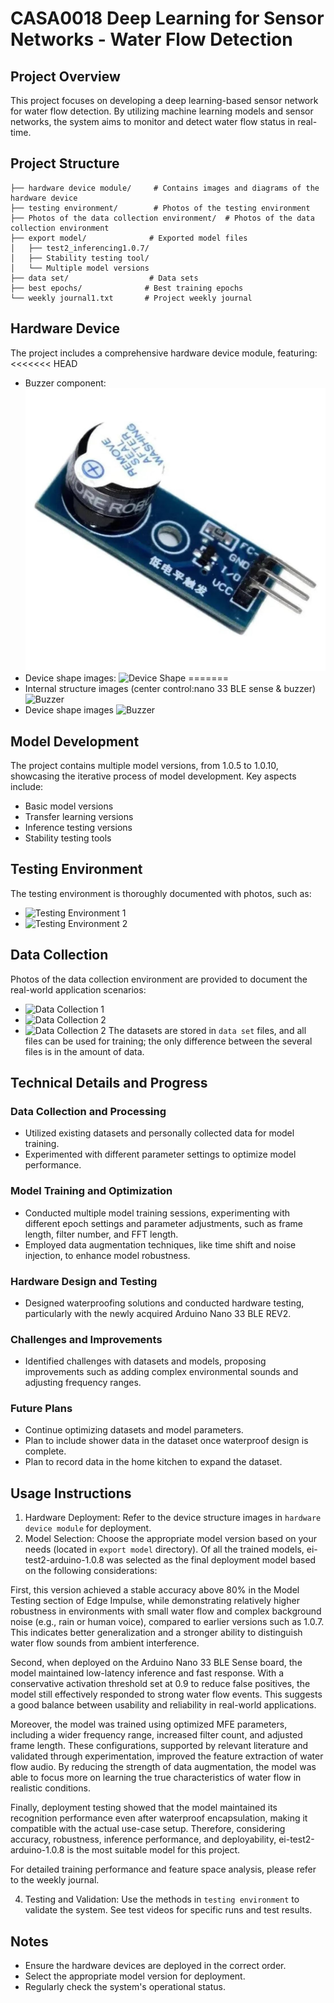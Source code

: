 # CASA0018 Deep Learning for Sensor Networks - Water Flow Detection

## Project Overview
This project focuses on developing a deep learning-based sensor network for water flow detection. By utilizing machine learning models and sensor networks, the system aims to monitor and detect water flow status in real-time.

## Project Structure
```
├── hardware device module/     # Contains images and diagrams of the hardware device
├── testing environment/        # Photos of the testing environment
├── Photos of the data collection environment/  # Photos of the data collection environment
├── export model/              # Exported model files
│   ├── test2_inferencing1.0.7/
│   ├── Stability testing tool/
│   └── Multiple model versions
├── data set/                  # Data sets
├── best epochs/              # Best training epochs
└── weekly journal1.txt       # Project weekly journal
```

## Hardware Device
The project includes a comprehensive hardware device module, featuring:
<<<<<<< HEAD
- Buzzer component:
  ![Buzzer](./hardware%20device%20module/buzzer.jpg)
- Device shape images:
  ![Device Shape](./hardware%20device%20module/shape.jpg)
=======
- Internal structure images (center control:nano 33 BLE sense & buzzer) ![Buzzer](./hardware%20device%20module/internal%20structure.jpg)
- Device shape images ![Buzzer](./hardware%20device%20module/shape.jpg)
>>>>>>> 

## Model Development
The project contains multiple model versions, from 1.0.5 to 1.0.10, showcasing the iterative process of model development. Key aspects include:
- Basic model versions
- Transfer learning versions
- Inference testing versions
- Stability testing tools

## Testing Environment
The testing environment is thoroughly documented with photos, such as:
- ![Testing Environment 1](./testing%20environment/0d9d5355084310baacfbe7fa18d0e9c.jpg)
- ![Testing Environment 2](./testing%20environment/c4585cea0cefe34963b1590a96a28a2.jpg)

## Data Collection
Photos of the data collection environment are provided to document the real-world application scenarios:
- ![Data Collection 1](./Photos%20of%20the%20data%20collection%20environment/ff2ff22afc49314b5a34ac375163de1.jpg)
- ![Data Collection 2](./Photos%20of%20the%20data%20collection%20environment/f939eb40fd6af8ab1cf4466c31eae90.jpg)
- ![Data Collection 2](./Photos%20of%20the%20data%20collection%20environment/df7fab5387dbd82f2cec2ae5920748b.jpg)
The datasets are stored in `data set` files, and all files can be used for training; the only difference between the several files is in the amount of data.

## Technical Details and Progress
### Data Collection and Processing
- Utilized existing datasets and personally collected data for model training.
- Experimented with different parameter settings to optimize model performance.

### Model Training and Optimization
- Conducted multiple model training sessions, experimenting with different epoch settings and parameter adjustments, such as frame length, filter number, and FFT length.
- Employed data augmentation techniques, like time shift and noise injection, to enhance model robustness.

### Hardware Design and Testing
- Designed waterproofing solutions and conducted hardware testing, particularly with the newly acquired Arduino Nano 33 BLE REV2.

### Challenges and Improvements
- Identified challenges with datasets and models, proposing improvements such as adding complex environmental sounds and adjusting frequency ranges.

### Future Plans
- Continue optimizing datasets and model parameters.
- Plan to include shower data in the dataset once waterproof design is complete.
- Plan to record data in the home kitchen to expand the dataset.

## Usage Instructions
1. Hardware Deployment: Refer to the device structure images in `hardware device module` for deployment.
2. Model Selection: Choose the appropriate model version based on your needs (located in `export model` directory). Of all the trained models, ei-test2-arduino-1.0.8 was selected as the final deployment model based on the following considerations:

First, this version achieved a stable accuracy above 80% in the Model Testing section of Edge Impulse, while demonstrating relatively higher robustness in environments with small water flow and complex background noise (e.g., rain or human voice), compared to earlier versions such as 1.0.7. This indicates better generalization and a stronger ability to distinguish water flow sounds from ambient interference.

Second, when deployed on the Arduino Nano 33 BLE Sense board, the model maintained low-latency inference and fast response. With a conservative activation threshold set at 0.9 to reduce false positives, the model still effectively responded to strong water flow events. This suggests a good balance between usability and reliability in real-world applications.

Moreover, the model was trained using optimized MFE parameters, including a wider frequency range, increased filter count, and adjusted frame length. These configurations, supported by relevant literature and validated through experimentation, improved the feature extraction of water flow audio. By reducing the strength of data augmentation, the model was able to focus more on learning the true characteristics of water flow in realistic conditions.

Finally, deployment testing showed that the model maintained its recognition performance even after waterproof encapsulation, making it compatible with the actual use-case setup. Therefore, considering accuracy, robustness, inference performance, and deployability, ei-test2-arduino-1.0.8 is the most suitable model for this project.

For detailed training performance and feature space analysis, please refer to the weekly journal.

4. Testing and Validation: Use the methods in `testing environment` to validate the system. See test videos for specific runs and test results.

## Notes
- Ensure the hardware devices are deployed in the correct order.
- Select the appropriate model version for deployment.
- Regularly check the system's operational status.
